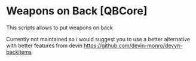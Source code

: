 # Weapons on Back [QBCore]

This scripts allows to put weapons on back 


Currently not maintained so i would suggest you to use a better alternative 
with better features from devin https://github.com/devin-monro/devyn-backitems
